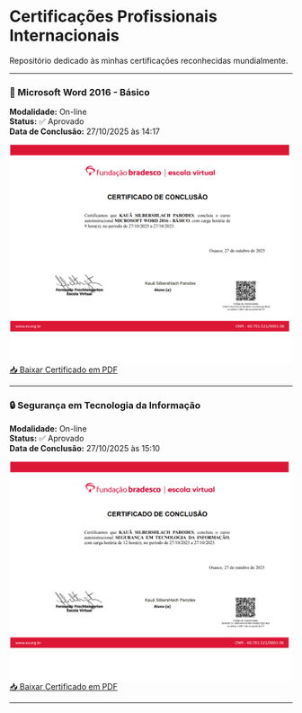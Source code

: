# Certificações Profissionais Internacionais

Repositório dedicado às minhas certificações reconhecidas mundialmente.

---
 
### 📘 Microsoft Word 2016 - Básico  
**Modalidade:** On-line  
**Status:** ✅ Aprovado  
**Data de Conclusão:** 27/10/2025 às 14:17  

![Certificado Microsoft Word 2016 - Básico](MicrosoftWord2016Basico.png)  
[📥 Baixar Certificado em PDF](MicrosoftWord2016Basico.pdf)

---

### 🔒 Segurança em Tecnologia da Informação  
**Modalidade:** On-line  
**Status:** ✅ Aprovado  
**Data de Conclusão:** 27/10/2025 às 15:10  

![Certificado Segurança em Tecnologia da Informação](SegurancaemTecnologiadaInformacao.png)  
[📥 Baixar Certificado em PDF](SegurancaemTecnologiadaInformacao.pdf)

---

